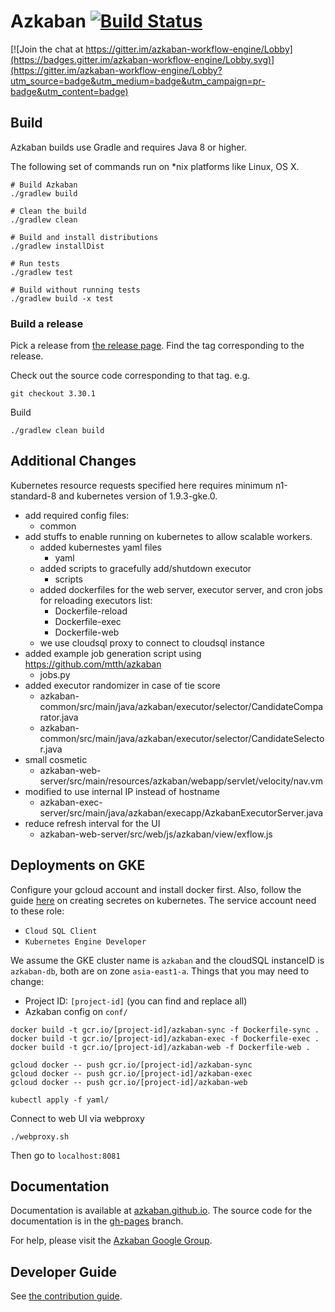 # Azkaban [![Build Status](http://img.shields.io/travis/azkaban/azkaban.svg?style=flat)](https://travis-ci.org/azkaban/azkaban)

[![Join the chat at https://gitter.im/azkaban-workflow-engine/Lobby](https://badges.gitter.im/azkaban-workflow-engine/Lobby.svg)](https://gitter.im/azkaban-workflow-engine/Lobby?utm_source=badge&utm_medium=badge&utm_campaign=pr-badge&utm_content=badge)

## Build
Azkaban builds use Gradle and requires Java 8 or higher.

The following set of commands run on *nix platforms like Linux, OS X.

```
# Build Azkaban
./gradlew build

# Clean the build
./gradlew clean

# Build and install distributions
./gradlew installDist

# Run tests
./gradlew test

# Build without running tests
./gradlew build -x test
```

### Build a release

Pick a release from [the release page](https://github.com/azkaban/azkaban/releases). 
Find the tag corresponding to the release.

Check out the source code corresponding to that tag.
e.g.

`
git checkout 3.30.1
`

Build 
```
./gradlew clean build
```

## Additional Changes
Kubernetes resource requests specified here requires minimum n1-standard-8 and kubernetes version of 1.9.3-gke.0.

- add required config files:
  - common
- add stuffs to enable running on kubernetes to allow scalable workers.
  - added kubernestes yaml files
    - yaml
  - added scripts to gracefully add/shutdown executor
    - scripts
  - added dockerfiles for the web server, executor server, and cron jobs for reloading executors list:
    - Dockerfile-reload
    - Dockerfile-exec
    - Dockerfile-web
  - we use cloudsql proxy to connect to cloudsql instance
- added example job generation script using https://github.com/mtth/azkaban
  - jobs.py
- added executor randomizer in case of tie score
  - azkaban-common/src/main/java/azkaban/executor/selector/CandidateComparator.java
  - azkaban-common/src/main/java/azkaban/executor/selector/CandidateSelector.java
- small cosmetic
  - azkaban-web-server/src/main/resources/azkaban/webapp/servlet/velocity/nav.vm
- modified to use internal IP instead of hostname
  - azkaban-exec-server/src/main/java/azkaban/execapp/AzkabanExecutorServer.java
- reduce refresh interval for the UI
  - azkaban-web-server/src/web/js/azkaban/view/exflow.js

## Deployments on GKE
Configure your gcloud account and install docker first. 
Also, follow the guide [here](https://cloud.google.com/sql/docs/mysql/connect-kubernetes-engine) on creating secretes on kubernetes.
The service account need to these role:
- `Cloud SQL Client`
- `Kubernetes Engine Developer`
 
We assume the GKE cluster name is `azkaban` and the cloudSQL instanceID is `azkaban-db`, both are on zone `asia-east1-a`. 
Things that you may need to change:
- Project ID: `[project-id]` (you can find and replace all)
- Azkaban config on `conf/`

```
docker build -t gcr.io/[project-id]/azkaban-sync -f Dockerfile-sync .
docker build -t gcr.io/[project-id]/azkaban-exec -f Dockerfile-exec .
docker build -t gcr.io/[project-id]/azkaban-web -f Dockerfile-web .

gcloud docker -- push gcr.io/[project-id]/azkaban-sync
gcloud docker -- push gcr.io/[project-id]/azkaban-exec
gcloud docker -- push gcr.io/[project-id]/azkaban-web

kubectl apply -f yaml/
```
Connect to web UI via webproxy
```
./webproxy.sh
```
Then go to `localhost:8081`

## Documentation
Documentation is available at [azkaban.github.io](http://azkaban.github.io). 
The source code for the documentation is in the [gh-pages](https://github.com/azkaban/azkaban/tree/gh-pages) branch.

For help, please visit the [Azkaban Google Group](https://groups.google.com/forum/?fromgroups#!forum/azkaban-dev).

## Developer Guide

See [the contribution guide](https://github.com/azkaban/azkaban/blob/master/CONTRIBUTING.md).

